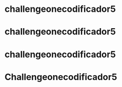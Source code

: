 # challengeonecodificador5
# challengeonecodificador5
# challengeonecodificador5
# Challengeonecodificador5
